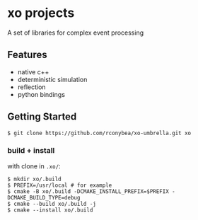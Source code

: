 # xo projects

A set of libraries for complex event processing

## Features

- native c++
- deterministic simulation
- reflection
- python bindings

## Getting Started

```
$ git clone https://github.com/rconybea/xo-umbrella.git xo
```

### build + install

with clone in `.xo/`:
```
$ mkdir xo/.build
$ PREFIX=/usr/local # for example
$ cmake -B xo/.build -DCMAKE_INSTALL_PREFIX=$PREFIX -DCMAKE_BUILD_TYPE=debug
$ cmake --build xo/.build -j
$ cmake --install xo/.build
```
